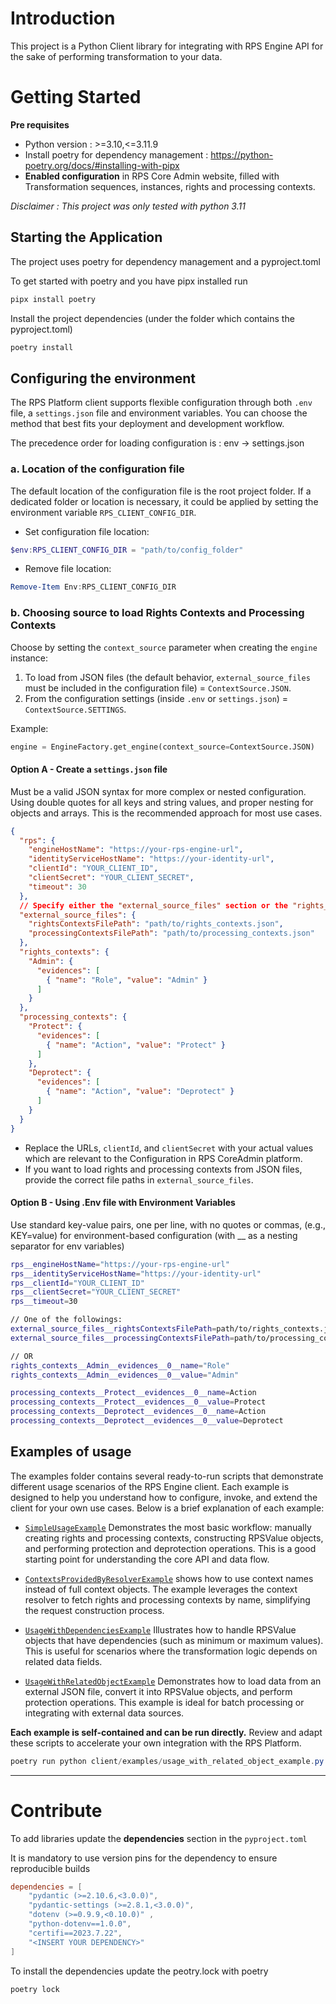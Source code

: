 # Introduction 
This project is a Python Client library for integrating with RPS Engine API for the sake of performing transformation to your data.

# Getting Started
**Pre requisites**
- Python version : >=3.10,<=3.11.9
- Install poetry for dependency management : https://python-poetry.org/docs/#installing-with-pipx
- **Enabled configuration** in RPS Core Admin website, filled with Transformation sequences, instances, rights and processing contexts.

*Disclaimer : This project was only tested with python 3.11*

## Starting the Application
The project uses poetry for dependency management and a pyproject.toml

To get started with poetry and you have pipx installed run
```bash
pipx install poetry 
```

Install the project dependencies (under the folder which contains the pyproject.toml)

```bash
poetry install
```

## Configuring the environment

The RPS Platform client supports flexible configuration through both `.env` file,  a `settings.json` file and environment variables. You can choose the method that best fits your deployment and development workflow.

The precedence order for loading configuration is : env -> settings.json 

### a. Location of the configuration file

The default location of the configuration file is the root project folder. If a dedicated folder or location is necessary, it could be applied by setting the environment variable `RPS_CLIENT_CONFIG_DIR`.
- Set configuration file location: 
 ```powershell
$env:RPS_CLIENT_CONFIG_DIR = "path/to/config_folder"
```
- Remove file location:
 ```powershell
Remove-Item Env:RPS_CLIENT_CONFIG_DIR
```

### b.  Choosing source to load Rights Contexts and Processing Contexts

Choose by setting the `context_source` parameter when creating the `engine` instance: 

1. To load from JSON files (the default behavior, `external_source_files` must be included in the configuration file) = `ContextSource.JSON`.
2. From the configuration settings (inside `.env` or `settings.json`) = `ContextSource.SETTINGS`.

Example:

```python
engine = EngineFactory.get_engine(context_source=ContextSource.JSON)
```


#### Option A - Create a `settings.json` file

Must be a valid JSON syntax for more complex or nested configuration. Using double quotes for all keys and string values, and proper nesting for objects and arrays. This is the recommended approach for most use cases.

```json
{
  "rps": {
    "engineHostName": "https://your-rps-engine-url",
    "identityServiceHostName": "https://your-identity-url",
    "clientId": "YOUR_CLIENT_ID",
    "clientSecret": "YOUR_CLIENT_SECRET",
    "timeout": 30
  },
  // Specify either the "external_source_files" section or the "rights_contexts" & "processing_contexts", according to the contexts source
  "external_source_files": {
    "rightsContextsFilePath": "path/to/rights_contexts.json",
    "processingContextsFilePath": "path/to/processing_contexts.json"
  },
  "rights_contexts": {
    "Admin": {
      "evidences": [
        { "name": "Role", "value": "Admin" }
      ]
    }
  },
  "processing_contexts": {
    "Protect": {
      "evidences": [
        { "name": "Action", "value": "Protect" }
      ]
    },
    "Deprotect": {
      "evidences": [
        { "name": "Action", "value": "Deprotect" }
      ]
    }
  }
}
```

- Replace the URLs, `clientId`, and `clientSecret` with your actual values which are relevant to the Configuration in RPS CoreAdmin platform.
- If you want to load rights and processing contexts from JSON files, provide the correct file paths in `external_source_files`.

#### Option B - Using .Env file with Environment Variables
Use standard key-value pairs, one per line, with no quotes or commas, (e.g., KEY=value) for environment-based configuration (with __ as a nesting separator for env variables)

```bash
rps__engineHostName="https://your-rps-engine-url"
rps__identityServiceHostName="https://your-identity-url"
rps__clientId="YOUR_CLIENT_ID"
rps__clientSecret="YOUR_CLIENT_SECRET"
rps__timeout=30

// One of the followings:
external_source_files__rightsContextsFilePath=path/to/rights_contexts.json
external_source_files__processingContextsFilePath=path/to/processing_contexts.json

// OR
rights_contexts__Admin__evidences__0__name="Role"
rights_contexts__Admin__evidences__0__value="Admin"

processing_contexts__Protect__evidences__0__name=Action
processing_contexts__Protect__evidences__0__value=Protect
processing_contexts__Deprotect__evidences__0__name=Action
processing_contexts__Deprotect__evidences__0__value=Deprotect
```

## Examples of usage

The examples folder contains several ready-to-run scripts that demonstrate different usage scenarios of the RPS Engine client. Each example is designed to help you understand how to configure, invoke, and extend the client for your own use cases. Below is a brief explanation of each example:

- [`SimpleUsageExample`](Client/Client/examples/simple_usage_example.py)
Demonstrates the most basic workflow: manually creating rights and processing contexts, constructing RPSValue objects, and performing protection and deprotection operations. This is a good starting point for understanding the core API and data flow.

- [`ContextsProvidedByResolverExample`](Client/Client/examples/contexts_provided_by_resolver_example.py)
shows how to use context names instead of full context objects. The example leverages the context resolver to fetch rights and processing contexts by name, simplifying the request construction process.

- [`UsageWithDependenciesExample`](Client/Client/examples/usage_with_dependencies_example.py)
Illustrates how to handle RPSValue objects that have dependencies (such as minimum or maximum values). This is useful for scenarios where the transformation logic depends on related data fields.

- [`UsageWithRelatedObjectExample`](Client/Client/examples/usage_with_related_object_example.py)
Demonstrates how to load data from an external JSON file, convert it into RPSValue objects, and perform protection operations. This example is ideal for batch processing or integrating with external data sources.

**Each example is self-contained and can be run directly.** Review and adapt these scripts to accelerate your own integration with the RPS Platform.

```powershell
poetry run python client/examples/usage_with_related_object_example.py
```
---


# Contribute
To add libraries update the **dependencies** section in the ``pyproject.toml`` 

It is mandatory to use version pins for the dependency to ensure reproducible builds 
```toml
dependencies = [
    "pydantic (>=2.10.6,<3.0.0)",
    "pydantic-settings (>=2.8.1,<3.0.0)",
    "dotenv (>=0.9.9,<0.10.0)" ,
    "python-dotenv==1.0.0",
    "certifi==2023.7.22",
    "<INSERT YOUR DEPENDENCY>"
]
```

To install the dependencies update the peotry.lock with poetry
```
poetry lock
```
